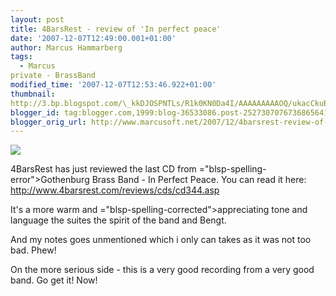 ```yaml
---
layout: post
title: 4BarsRest - review of 'In perfect peace'
date: '2007-12-07T12:49:00.001+01:00'
author: Marcus Hammarberg
tags:
  - Marcus
private - BrassBand
modified_time: '2007-12-07T12:53:46.922+01:00'
thumbnail:
http://3.bp.blogspot.com/\_kkDJOSPNTLs/R1k0KN0Da4I/AAAAAAAAAOQ/ukacCkuBxtk/s72-c/cd.jpg
blogger_id: tag:blogger.com,1999:blog-36533086.post-2527307076736865641
blogger_orig_url: http://www.marcusoft.net/2007/12/4barsrest-review-of-in-perfect-peace.html
---
```


[<img
src="http://3.bp.blogspot.com/_kkDJOSPNTLs/R1k0KN0Da4I/AAAAAAAAAOQ/ukacCkuBxtk/s400/cd.jpg"
id="BLOGGER_PHOTO_ID_5141197799731456898"
style="DISPLAY: block; MARGIN: 0px auto 10px; CURSOR: hand; TEXT-ALIGN: center"
data-border="0" />](http://3.bp.blogspot.com/_kkDJOSPNTLs/R1k0KN0Da4I/AAAAAAAAAOQ/ukacCkuBxtk/s1600-h/cd.jpg)

<div>

4<span id="SPELLING_ERROR_0" class="blsp-spelling-error">BarsRest</span>
has just reviewed the last CD from <span>="blsp-spelling-error">Gothenburg</span> Brass Band - In Perfect
Peace. You can read it here:
<http://www.4barsrest.com/reviews/cds/cd344.asp>

</div>

<div>

</div>



<div>

It's a more warm and <span>="blsp-spelling-corrected">appreciating</span> tone and language
the suites the spirit of the band and Bengt.

</div>

<div>

And my notes goes unmentioned which i only can takes as it was not too
bad. Phew!

</div>



<div>

On the more serious side - this is a very good recording from a very
good band. Go get it! Now!

</div>
